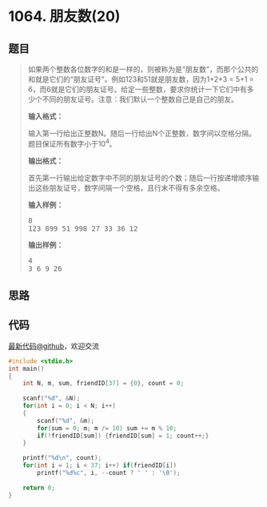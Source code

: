 <h1>1064. 朋友数(20)</h1>

## 题目

> <div id="problemContent">
> <p>
> 如果两个整数各位数字的和是一样的，则被称为是“朋友数”，而那个公共的和就是它们的“朋友证号”。例如123和51就是朋友数，因为1+2+3 = 5+1 = 6，而6就是它们的朋友证号。给定一些整数，要求你统计一下它们中有多少个不同的朋友证号。注意：我们默认一个整数自己是自己的朋友。</p>
> <p><b>
> 输入格式：
> </b></p>
> <p>
> 输入第一行给出正整数N。随后一行给出N个正整数，数字间以空格分隔。题目保证所有数字小于10<sup>4</sup>。
> </p>
> <p><b>
> 输出格式：
> </b></p>
> <p>
> 首先第一行输出给定数字中不同的朋友证号的个数；随后一行按递增顺序输出这些朋友证号，数字间隔一个空格，且行末不得有多余空格。
> </p>
> <b>输入样例：</b><pre>
> 8
> 123 899 51 998 27 33 36 12
> </pre>
> <b>输出样例：</b><pre>
> 4
> 3 6 9 26
> </pre>
> </div>

## 思路


## 代码

[最新代码@github](https://github.com/OliverLew/PAT/blob/master/PATBasic/1064.c)，欢迎交流
```c
#include <stdio.h>
int main()
{
    int N, m, sum, friendID[37] = {0}, count = 0;
    
    scanf("%d", &N);
    for(int i = 0; i < N; i++)
    {
        scanf("%d", &m);
        for(sum = 0; m; m /= 10) sum += m % 10;
        if(!friendID[sum]) {friendID[sum] = 1; count++;}
    }
    
    printf("%d\n", count);
    for(int i = 1; i < 37; i++) if(friendID[i])
        printf("%d%c", i, --count ? ' ' : '\0');
    
    return 0;
}

```